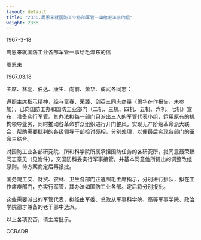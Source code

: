 ```yaml
---
layout: default
title: "2336.周恩来就国防工业各部军管一事给毛泽东的信"
weight: 2336
---
```


1967-3-18

周恩来就国防工业各部军管一事给毛泽东的信

周恩来

1967.03.18

主席、林彪、伯达、康生、向前、萧华、成武各同志：

遵照主席指示精神，经与富春、荣臻、剑英三同志商量（萧华在作报告，未参加），已向国防工办和国防工业部门（二机、三机、四机、五机、六机、七机）宣布，准备实行军管。其办法拟每一部门只派出三人的军管代表小组，运用原有的机构领导业务，同时推动各革命群众组织进行开门整风，实现无产阶级革命派大联合，帮助需要批判的各级领导干部检讨亮相，分别处理，以便最后实现各部门的革命三结合。

对国防工业各部研究院、所和科学院所属承担国防任务的各研究所，拟同意聂荣臻同志意见（见附件），交国防科委实行军事接管，并基本同意他所提出的调整改组原则。待方案商定后再报批。

国务院工交、财贸、农林、卫生各部门正遵照毛主席指示，分别进行排队，拟在工作瘫痪部门，亦实行军管，其办法如国防工业各部。定后将分别报批。

这些需要派出的军管代表，拟经由军委、总政从军事科学院、高等军事学院、政治学院德才兼备的老干部中选派。

以上各项妥否，请主席批示。

CCRADB


